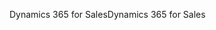 <span data-ttu-id="d1fd6-101">Dynamics 365 for Sales</span><span class="sxs-lookup"><span data-stu-id="d1fd6-101">Dynamics 365 for Sales</span></span>